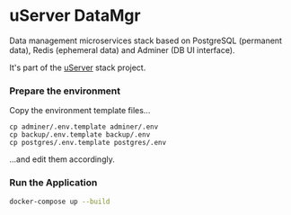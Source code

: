 # uServer DataMgr

Data management microservices stack based on PostgreSQL (permanent data), Redis (ephemeral data) and Adminer (DB UI interface).

It's part of the [uServer](https://github.com/users/ferdn4ndo/projects/1) stack project.


### Prepare the environment

Copy the environment template files...

```
cp adminer/.env.template adminer/.env
cp backup/.env.template backup/.env
cp postgres/.env.template postgres/.env
``` 
...and edit them accordingly.

### Run the Application

```sh
docker-compose up --build
```
